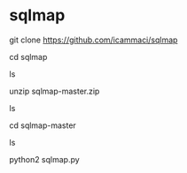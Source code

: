 # sqlmap

 git clone https://github.com/icammaci/sqlmap
 
 cd sqlmap
 
 ls
 
 unzip sqlmap-master.zip
 
 ls
 
 cd sqlmap-master
 
 ls
 
 python2 sqlmap.py
